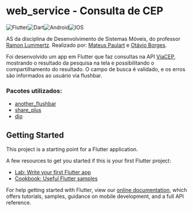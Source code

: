 # web_service - Consulta de CEP
![Flutter](https://img.shields.io/badge/Flutter-%2302569B.svg?style=for-the-badge&logo=Flutter&logoColor=white)![Dart](https://img.shields.io/badge/dart-%230175C2.svg?style=for-the-badge&logo=dart&logoColor=white)![Android](https://img.shields.io/badge/Android-3DDC84?style=for-the-badge&logo=android&logoColor=white)![IOS](https://img.shields.io/badge/iOS-000000?style=for-the-badge&logo=ios&logoColor=white)
>
AS da disciplina de Desenvolvimento de Sistemas Móveis, do professor [Ramon Lummertz](https://github.com/ramonsl). Realizado por: [Mateus Paulart](https://github.com/Mateusp23) e [Otávio Borges](https://github.com/otavioborgsm).
>
Foi desenvolvido um app em Flutter que faz consultas na API [ViaCEP](https://viacep.com.br/), mostrando o resultado da pesquisa na tela e possibilitando o compartilhamento do resultado. O campo de busca é validado, e os erros são informados ao usuário via flushbar.
### Pacotes utilizados:
* [another_flushbar](https://pub.dev/packages/another_flushbar)
* [share_plus](https://pub.dev/packages/share_plus)
* [dio](https://pub.dev/packages/dio)


## Getting Started

This project is a starting point for a Flutter application.

A few resources to get you started if this is your first Flutter project:

- [Lab: Write your first Flutter app](https://flutter.dev/docs/get-started/codelab)
- [Cookbook: Useful Flutter samples](https://flutter.dev/docs/cookbook)

For help getting started with Flutter, view our
[online documentation](https://flutter.dev/docs), which offers tutorials,
samples, guidance on mobile development, and a full API reference.
